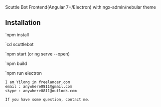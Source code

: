 
Scuttle Bot Frontend(Angular 7+/Electron) with ngx-admin/nebular theme

## Installation

`npm install

`cd scuttlebot

`npm start (or ng serve --open)

`npm build

`npm run electron


```
I am Yilong in freelancer.com
email : anywhere0811@gmail.com
skype : anywhere0811@outlook.com

If you have some question, contact me.
